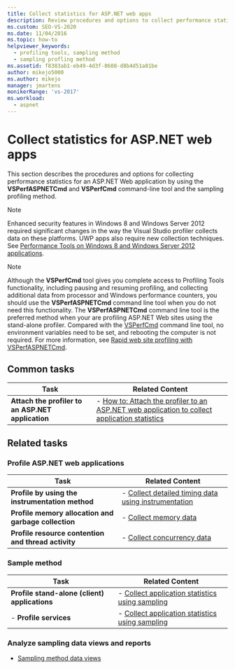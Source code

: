 ```yaml
---
title: Collect statistics for ASP.NET web apps
description: Review procedures and options to collect performance statistics for ASP.NET Web apps using the VSPerfASPNETCmd and VSPerfCmd tool and the sampling profiling method.
ms.custom: SEO-VS-2020
ms.date: 11/04/2016
ms.topic: how-to
helpviewer_keywords: 
  - profiling tools, sampling method
  - sampling profling method
ms.assetid: f8383ab1-eb49-4d3f-8608-d8b4d51a81be
author: mikejo5000
ms.author: mikejo
manager: jmartens
monikerRange: 'vs-2017'
ms.workload: 
  - aspnet
---
```

# Collect statistics for ASP.NET web apps

This section describes the procedures and options for collecting performance statistics for an ASP.NET Web application by using the **VSPerfASPNETCmd** and **VSPerfCmd** command-line tool and the sampling profiling method.

> [!NOTE]
> Enhanced security features in Windows 8 and Windows Server 2012 required significant changes in the way the Visual Studio profiler collects data on these platforms. UWP apps also require new collection techniques. See [Performance Tools on Windows 8 and Windows Server 2012 applications](../profiling/performance-tools-on-windows-8-and-windows-server-2012-applications.md).

> [!NOTE]
> Although the **VSPerfCmd** tool gives you complete access to Profiling Tools functionality, including pausing and resuming profiling, and collecting additional data from processor and Windows performance counters, you should use the  **VSPerfASPNETCmd** command line tool when you do not need this functionality. The **VSPerfASPNETCmd** command line tool is the preferred method when your are profiling ASP.NET Web sites using the stand-alone profiler. Compared with the [VSPerfCmd](../profiling/vsperfcmd.md) command line tool, no environment variables need to be set, and rebooting the computer is not required. For more information, see [Rapid web site profiling with VSPerfASPNETCmd](../profiling/rapid-web-site-profiling-with-vsperfaspnetcmd.md).

## Common tasks

|Task|Related Content|
|----------|---------------------|
|**Attach the profiler to an ASP.NET application**|-   [How to: Attach the profiler to an ASP.NET web application to collect application statistics](../profiling/how-to-attach-the-profiler-to-an-aspnet-web-application-to-collect-application-statistics-by-using-the-command-line.md)|

## Related tasks

### Profile ASP.NET web applications

|Task|Related Content|
|----------|---------------------|
|**Profile by using the instrumentation method**|-   [Collect detailed timing data using instrumentation](../profiling/collecting-detailed-timing-data-aspnet-profiler-instrumentation-method.md)|
|**Profile memory allocation and garbage collection**|-   [Collect memory data](../profiling/collecting-memory-data-from-an-aspnet-web-application.md)|
|**Profile resource contention and thread activity**|-   [Collect concurrency data](../profiling/collecting-concurrency-data-for-an-aspnet-web-application.md)|

### Sample method

|Task|Related Content|
|----------|---------------------|
|**Profile stand-alone (client) applications**|-   [Collect application statistics using sampling](../profiling/collecting-application-statistics-for-stand-alone-applications.md)|
|-   **Profile services**|-   [Collect application statistics using sampling](../profiling/collecting-application-statistics-for-services-by-using-the-profiler-sampling-method.md)|

### Analyze sampling data views and reports
- [Sampling method data views](../profiling/profiler-sampling-method-data-views.md)
